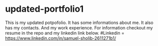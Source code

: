 # updated-portfolio1
This is my updated potpofolio.
It has some informations about me.
It also has my contacts.
And my work experience.
For information checkout my resume in the repo and my linkedin link below.
#Linkedin = https://www.linkedin.com/in/samuel-sholib-2611271b1/
